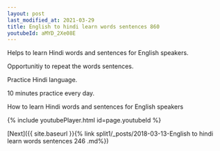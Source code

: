 ```yaml
---
layout: post
last_modified_at: 2021-03-29
title: English to hindi learn words sentences 860 
youtubeId: aMYD_2Xe08E
---
```

 
 
Helps to learn Hindi words and sentences for English speakers.

Opportunitiy to repeat the words sentences. 

Practice Hindi language. 
 
10 minutes practice every day. 
 
How to learn Hindi words and sentences for English speakers 
 
{% include youtubePlayer.html id=page.youtubeId %}
 
 
[Next]({{ site.baseurl }}{% link  split1/_posts/2018-03-13-English to hindi learn words sentences 246 .md%})
 
